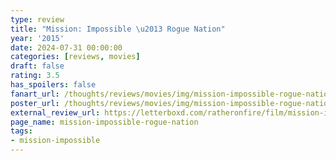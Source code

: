 ```yaml
---
type: review
title: "Mission: Impossible \u2013 Rogue Nation"
year: '2015'
date: 2024-07-31 00:00:00
categories: [reviews, movies]
draft: false
rating: 3.5
has_spoilers: false
fanart_url: /thoughts/reviews/movies/img/mission-impossible-rogue-nation_fanart.png
poster_url: /thoughts/reviews/movies/img/mission-impossible-rogue-nation_poster.png
external_review_url: https://letterboxd.com/ratheronfire/film/mission-impossible-rogue-nation/
page_name: mission-impossible-rogue-nation
tags:
- mission-impossible
---
```


